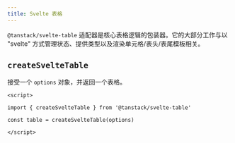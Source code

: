 ```yaml
---
title: Svelte 表格
---
```


`@tanstack/svelte-table` 适配器是核心表格逻辑的包装器。它的大部分工作与以 "svelte" 方式管理状态、提供类型以及渲染单元格/表头/表尾模板相关。

## `createSvelteTable`

接受一个 `options` 对象，并返回一个表格。

```svelte
<script>

import { createSvelteTable } from '@tanstack/svelte-table'

const table = createSvelteTable(options)

</script>
```
